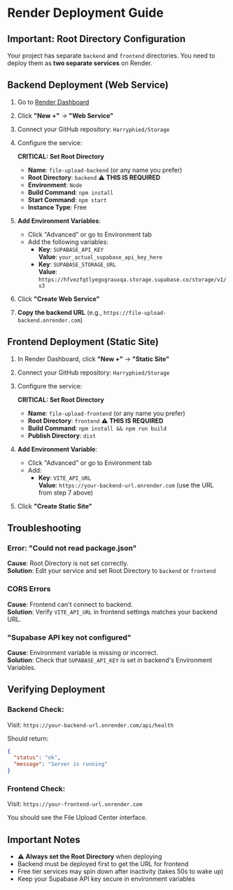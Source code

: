 # Render Deployment Guide

## Important: Root Directory Configuration

Your project has separate `backend` and `frontend` directories. You need to deploy them as **two separate services** on Render.

## Backend Deployment (Web Service)

1. Go to [Render Dashboard](https://dashboard.render.com/)
2. Click **"New +"** → **"Web Service"**
3. Connect your GitHub repository: `Harryphied/Storage`
4. Configure the service:

   **CRITICAL: Set Root Directory**
   - **Name**: `file-upload-backend` (or any name you prefer)
   - **Root Directory**: `backend` ⚠️ **THIS IS REQUIRED**
   - **Environment**: `Node`
   - **Build Command**: `npm install`
   - **Start Command**: `npm start`
   - **Instance Type**: Free

5. **Add Environment Variables**:
   - Click "Advanced" or go to Environment tab
   - Add the following variables:
     - **Key**: `SUPABASE_API_KEY`  
       **Value**: `your_actual_supabase_api_key_here`
     - **Key**: `SUPABASE_STORAGE_URL`  
       **Value**: `https://hfvezfqtlyegograuxqa.storage.supabase.co/storage/v1/s3`

6. Click **"Create Web Service"**

7. **Copy the backend URL** (e.g., `https://file-upload-backend.onrender.com`)

## Frontend Deployment (Static Site)

1. In Render Dashboard, click **"New +"** → **"Static Site"**
2. Connect your GitHub repository: `Harryphied/Storage`
3. Configure the service:

   **CRITICAL: Set Root Directory**
   - **Name**: `file-upload-frontend` (or any name you prefer)
   - **Root Directory**: `frontend` ⚠️ **THIS IS REQUIRED**
   - **Build Command**: `npm install && npm run build`
   - **Publish Directory**: `dist`

4. **Add Environment Variable**:
   - Click "Advanced" or go to Environment tab
   - Add:
     - **Key**: `VITE_API_URL`  
       **Value**: `https://your-backend-url.onrender.com` (use the URL from step 7 above)

5. Click **"Create Static Site"**

## Troubleshooting

### Error: "Could not read package.json"
**Cause**: Root Directory is not set correctly.  
**Solution**: Edit your service and set Root Directory to `backend` or `frontend`

### CORS Errors
**Cause**: Frontend can't connect to backend.  
**Solution**: Verify `VITE_API_URL` in frontend settings matches your backend URL.

### "Supabase API key not configured"
**Cause**: Environment variable is missing or incorrect.  
**Solution**: Check that `SUPABASE_API_KEY` is set in backend's Environment Variables.

## Verifying Deployment

### Backend Check:
Visit: `https://your-backend-url.onrender.com/api/health`

Should return:
```json
{
  "status": "ok",
  "message": "Server is running"
}
```

### Frontend Check:
Visit: `https://your-frontend-url.onrender.com`

You should see the File Upload Center interface.

## Important Notes

- ⚠️ **Always set the Root Directory** when deploying
- Backend must be deployed first to get the URL for frontend
- Free tier services may spin down after inactivity (takes 50s to wake up)
- Keep your Supabase API key secure in environment variables


